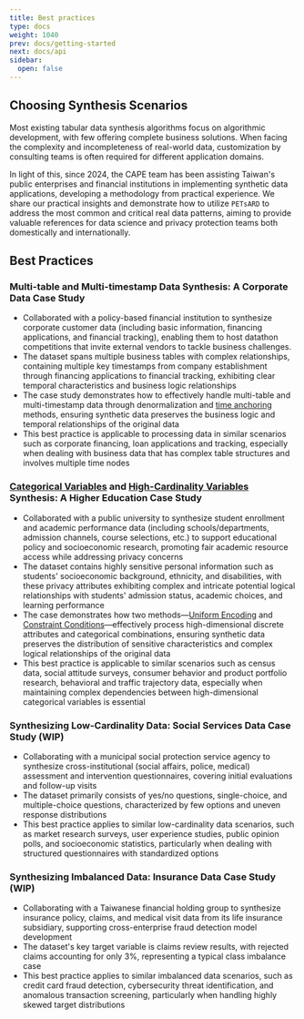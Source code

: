```yaml
---
title: Best practices
type: docs
weight: 1040
prev: docs/getting-started
next: docs/api
sidebar:
  open: false
---
```



## **Choosing Synthesis Scenarios**

Most existing tabular data synthesis algorithms focus on algorithmic development, with few offering complete business solutions. When facing the complexity and incompleteness of real-world data, customization by consulting teams is often required for different application domains.

In light of this, since 2024, the CAPE team has been assisting Taiwan's public enterprises and financial institutions in implementing synthetic data applications, developing a methodology from practical experience. We share our practical insights and demonstrate how to utilize `PETsARD` to address the most common and critical real data patterns, aiming to provide valuable references for data science and privacy protection teams both domestically and internationally.

## Best Practices

### **Multi-table and Multi-timestamp Data Synthesis: A Corporate Data Case Study**

- Collaborated with a policy-based financial institution to synthesize corporate customer data (including basic information, financing applications, and financial tracking), enabling them to host datathon competitions that invite external vendors to tackle business challenges.
- The dataset spans multiple business tables with complex relationships, containing multiple key timestamps from company establishment through financing applications to financial tracking, exhibiting clear temporal characteristics and business logic relationships
- The case study demonstrates how to effectively handle multi-table and multi-timestamp data through denormalization and [time anchoring](./multi-timestamp) methods, ensuring synthetic data preserves the business logic and temporal relationships of the original data
- This best practice is applicable to processing data in similar scenarios such as corporate financing, loan applications and tracking, especially when dealing with business data that has complex table structures and involves multiple time nodes

### **[Categorical Variables](./categorical) and [High-Cardinality Variables](./high-cardinality) Synthesis: A Higher Education Case Study**

- Collaborated with a public university to synthesize student enrollment and academic performance data (including schools/departments, admission channels, course selections, etc.) to support educational policy and socioeconomic research, promoting fair academic resource access while addressing privacy concerns
- The dataset contains highly sensitive personal information such as students' socioeconomic background, ethnicity, and disabilities, with these privacy attributes exhibiting complex and intricate potential logical relationships with students' admission status, academic choices, and learning performance
- The case demonstrates how two methods—[Uniform Encoding](./categorical) and [Constraint Conditions](./high-cardinality)—effectively process high-dimensional discrete attributes and categorical combinations, ensuring synthetic data preserves the distribution of sensitive characteristics and complex logical relationships of the original data
- This best practice is applicable to similar scenarios such as census data, social attitude surveys, consumer behavior and product portfolio research, behavioral and traffic trajectory data, especially when maintaining complex dependencies between high-dimensional categorical variables is essential

### **Synthesizing Low-Cardinality Data: Social Services Data Case Study (WIP)**

- Collaborating with a municipal social protection service agency to synthesize cross-institutional (social affairs, police, medical) assessment and intervention questionnaires, covering initial evaluations and follow-up visits
- The dataset primarily consists of yes/no questions, single-choice, and multiple-choice questions, characterized by few options and uneven response distributions
- This best practice applies to similar low-cardinality data scenarios, such as market research surveys, user experience studies, public opinion polls, and socioeconomic statistics, particularly when dealing with structured questionnaires with standardized options

### **Synthesizing Imbalanced Data: Insurance Data Case Study (WIP)**

- Collaborating with a Taiwanese financial holding group to synthesize insurance policy, claims, and medical visit data from its life insurance subsidiary, supporting cross-enterprise fraud detection model development
- The dataset's key target variable is claims review results, with rejected claims accounting for only 3%, representing a typical class imbalance case
- This best practice applies to similar imbalanced data scenarios, such as credit card fraud detection, cybersecurity threat identification, and anomalous transaction screening, particularly when handling highly skewed target distributions